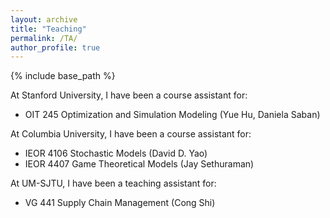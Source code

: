 ```yaml
---
layout: archive
title: "Teaching"
permalink: /TA/
author_profile: true
---
```


{% include base_path %}

At Stanford University, I have been a course assistant for:  
- OIT 245 Optimization and Simulation Modeling (Yue Hu, Daniela Saban)   

At Columbia University, I have been a course assistant for:  
- IEOR 4106 Stochastic Models (David D. Yao)   
- IEOR 4407 Game Theoretical Models (Jay Sethuraman)   

At UM-SJTU, I have been a teaching assistant for:  
- VG 441 Supply Chain Management (Cong Shi)  

<!--**Stanford University** (Course Assistant)  
- OIT 245 Optimization and Simulation Modeling    

**Columbia University**  (Course Assistant)  
- IEOR 4106 Stochastic Models   
- IEOR 4407 Game Theoretical Models    

**University of Michigan - Shanghai Jiao Tong University**  (Teaching Assistant)  
- VG 441 Supply Chain Management   -->